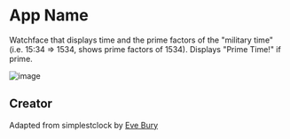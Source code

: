 # App Name

Watchface that displays time and the prime factors of the "military time" (i.e. 15:34 => 1534, shows prime factors of 1534). Displays "Prime Time!" if prime. 

![image](https://user-images.githubusercontent.com/115424919/194777279-7f5e4d2a-f475-4099-beaf-38db5b460714.png)


## Creator

Adapted from simplestclock by [Eve Bury](https://www.github.com/eveeeon)
